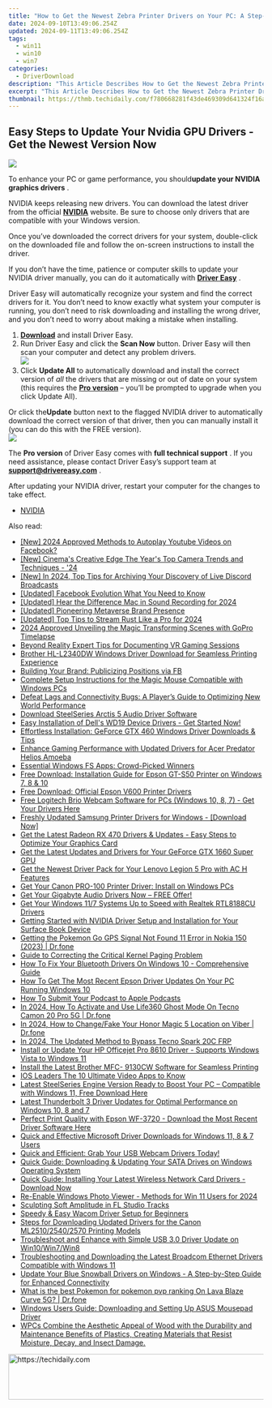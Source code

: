 ```yaml
---
title: "How to Get the Newest Zebra Printer Drivers on Your PC: A Step-by-nStep Guide"
date: 2024-09-10T13:49:06.254Z
updated: 2024-09-11T13:49:06.254Z
tags:
  - win11
  - win10
  - win7
categories:
  - DriverDownload
description: "This Article Describes How to Get the Newest Zebra Printer Drivers on Your PC: A Step-by-nStep Guide"
excerpt: "This Article Describes How to Get the Newest Zebra Printer Drivers on Your PC: A Step-by-nStep Guide"
thumbnail: https://thmb.techidaily.com/f780668281f43de469309d641324f16afda3a68eb738e8c283227d7e47f57830.jpg
---
```


## Easy Steps to Update Your Nvidia GPU Drivers - Get the Newest Version Now

![](https://images.drivereasy.com/wp-content/uploads/2017/07/img_5979a7235be98.jpg)

 To enhance your PC or game performance, you should**update your NVIDIA graphics drivers** .

 NVIDIA keeps releasing new drivers. You can download the latest driver from the official **[NVIDIA](https://tools.techidaily.com/drivereasy/download/)**  website. Be sure to choose only drivers that are compatible with your Windows version.

 Once you’ve downloaded the correct drivers for your system, double-click on the downloaded file and follow the on-screen instructions to install the driver.

 If you don’t have the time, patience or computer skills to update your NVIDIA driver manually, you can do it automatically with **[Driver Easy](https://tools.techidaily.com/drivereasy/download/)**  .

 Driver Easy will automatically recognize your system and find the correct drivers for it. You don’t need to know exactly what system your computer is running, you don’t need to risk downloading and installing the wrong driver, and you don’t need to worry about making a mistake when installing.

1. **[Download](https://tools.techidaily.com/drivereasy/download/)**  and install Driver Easy.
2. Run Driver Easy and click the **Scan Now** button. Driver Easy will then scan your computer and detect any problem drivers.  
![](https://images.drivereasy.com/wp-content/uploads/2021/09/de-scan-now-20-1.jpg)
3. Click **Update All** to automatically download and install the correct version of _all_ the drivers that are missing or out of date on your system (this requires the **[Pro version](https://tools.techidaily.com/drivereasy/download/)**  – you’ll be prompted to upgrade when you click Update All).  

 Or click the**Update** button next to the flagged NVIDIA driver to automatically download the correct version of that driver, then you can manually install it (you can do this with the FREE version).  
![](https://images.drivereasy.com/wp-content/uploads/2021/09/de-nvidia-gtx-1080.jpg)

 The **Pro version** of Driver Easy comes with **full technical support** . If you need assistance, please contact Driver Easy’s support team at [**support@drivereasy.com**](https://tools.techidaily.com/drivereasy/download/) .

 After updating your NVIDIA driver, restart your computer for the changes to take effect.

* [NVIDIA](https://tools.techidaily.com/drivereasy/download/)

<ins class="adsbygoogle"
     style="display:block"
     data-ad-format="autorelaxed"
     data-ad-client="ca-pub-7571918770474297"
     data-ad-slot="1223367746"></ins>



<ins class="adsbygoogle"
     style="display:block"
     data-ad-client="ca-pub-7571918770474297"
     data-ad-slot="8358498916"
     data-ad-format="auto"
     data-full-width-responsive="true"></ins>

<span class="atpl-alsoreadstyle">Also read:</span>
<div><ul>
<li><a href="https://facebook-clips.techidaily.com/new-2024-approved-methods-to-autoplay-youtube-videos-on-facebook/"><u>[New] 2024 Approved  Methods to Autoplay Youtube Videos on Facebook?</u></a></li>
<li><a href="https://article-files.techidaily.com/new-cinemas-creative-edge-the-years-top-camera-trends-and-techniques-24/"><u>[New] Cinema's Creative Edge  The Year's Top Camera Trends and Techniques - '24</u></a></li>
<li><a href="https://digital-screen-recording.techidaily.com/new-in-2024-top-tips-for-archiving-your-discovery-of-live-discord-broadcasts/"><u>[New] In 2024, Top Tips for Archiving Your Discovery of Live Discord Broadcasts</u></a></li>
<li><a href="https://facebook-clips.techidaily.com/updated-facebook-evolution-what-you-need-to-know/"><u>[Updated] Facebook Evolution  What You Need to Know</u></a></li>
<li><a href="https://screen-recording.techidaily.com/updated-hear-the-difference-mac-in-sound-recording-for-2024/"><u>[Updated] Hear the Difference  Mac in Sound Recording for 2024</u></a></li>
<li><a href="https://extra-skills.techidaily.com/updated-pioneering-metaverse-brand-presence/"><u>[Updated] Pioneering Metaverse Brand Presence</u></a></li>
<li><a href="https://desktop-recording.techidaily.com/updated-top-tips-to-stream-rust-like-a-pro-for-2024/"><u>[Updated] Top Tips to Stream Rust Like a Pro for 2024</u></a></li>
<li><a href="https://article-files.techidaily.com/2024-approved-unveiling-the-magic-transforming-scenes-with-gopro-timelapse/"><u>2024 Approved  Unveiling the Magic  Transforming Scenes with GoPro Timelapse</u></a></li>
<li><a href="https://desktop-recording.techidaily.com/beyond-reality-expert-tips-for-documenting-vr-gaming-sessions/"><u>Beyond Reality  Expert Tips for Documenting VR Gaming Sessions</u></a></li>
<li><a href="https://driver-download.techidaily.com/brother-hl-l2340dw-windows-driver-download-for-seamless-printing-experience/"><u>Brother HL-L2340DW Windows Driver Download for Seamless Printing Experience</u></a></li>
<li><a href="https://facebook.techidaily.com/building-your-brand-publicizing-positions-via-fb/"><u>Building Your Brand: Publicizing Positions via FB</u></a></li>
<li><a href="https://driver-download.techidaily.com/complete-setup-instructions-for-the-magic-mouse-compatible-with-windows-pcs/"><u>Complete Setup Instructions for the Magic Mouse Compatible with Windows PCs</u></a></li>
<li><a href="https://win-able.techidaily.com/defeat-lags-and-connectivity-bugs-a-players-guide-to-optimizing-new-world-performance/"><u>Defeat Lags and Connectivity Bugs: A Player’s Guide to Optimizing New World Performance</u></a></li>
<li><a href="https://driver-download.techidaily.com/download-steelseries-arctis-5-audio-driver-software/"><u>Download SteelSeries Arctis 5 Audio Driver Software</u></a></li>
<li><a href="https://driver-download.techidaily.com/1722976143059-easy-installation-of-dells-wd19-device-drivers-get-started-now/"><u>Easy Installation of Dell's WD19 Device Drivers - Get Started Now!</u></a></li>
<li><a href="https://driver-download.techidaily.com/effortless-installation-geforce-gtx-460-windows-driver-downloads-and-tips/"><u>Effortless Installation: GeForce GTX 460 Windows Driver Downloads & Tips</u></a></li>
<li><a href="https://driver-download.techidaily.com/enhance-gaming-performance-with-updated-drivers-for-acer-predator-helios-amoeba/"><u>Enhance Gaming Performance with Updated Drivers for Acer Predator Helios Amoeba</u></a></li>
<li><a href="https://win11-tips.techidaily.com/essential-windows-fs-apps-crowd-picked-winners/"><u>Essential Windows FS Apps: Crowd-Picked Winners</u></a></li>
<li><a href="https://driver-download.techidaily.com/free-download-installation-guide-for-epson-gt-s50-printer-on-windows-7-8-and-10/"><u>Free Download: Installation Guide for Epson GT-S50 Printer on Windows 7, 8 & 10</u></a></li>
<li><a href="https://driver-download.techidaily.com/free-download-official-epson-v600-printer-drivers/"><u>Free Download: Official Epson V600 Printer Drivers</u></a></li>
<li><a href="https://driver-download.techidaily.com/free-logitech-brio-webcam-software-for-pcs-windows-10-8-7-get-your-drivers-here/"><u>Free Logitech Brio Webcam Software for PCs (Windows 10, 8, 7) - Get Your Drivers Here</u></a></li>
<li><a href="https://driver-download.techidaily.com/freshly-updated-samsung-printer-drivers-for-windows-download-now/"><u>Freshly Updated Samsung Printer Drivers for Windows - [Download Now]</u></a></li>
<li><a href="https://driver-download.techidaily.com/get-the-latest-radeon-rx-470-drivers-and-updates-easy-steps-to-optimize-your-graphics-card/"><u>Get the Latest Radeon RX 470 Drivers & Updates - Easy Steps to Optimize Your Graphics Card</u></a></li>
<li><a href="https://driver-download.techidaily.com/get-the-latest-updates-and-drivers-for-your-geforce-gtx-1660-super-gpu/"><u>Get the Latest Updates and Drivers for Your GeForce GTX 1660 Super GPU</u></a></li>
<li><a href="https://driver-download.techidaily.com/get-the-newest-driver-pack-for-your-lenovo-legion-5-pro-with-ac-h-features/"><u>Get the Newest Driver Pack for Your Lenovo Legion 5 Pro with AC H Features</u></a></li>
<li><a href="https://driver-download.techidaily.com/get-your-canon-pro-100-printer-driver-install-on-windows-pcs/"><u>Get Your Canon PRO-100 Printer Driver: Install on Windows PCs</u></a></li>
<li><a href="https://driver-download.techidaily.com/get-your-gigabyte-audio-drivers-now-free-offer/"><u>Get Your Gigabyte Audio Drivers Now – FREE Offer!</u></a></li>
<li><a href="https://driver-download.techidaily.com/get-your-windows-117-systems-up-to-speed-with-realtek-rtl8188cu-drivers/"><u>Get Your Windows 11/7 Systems Up to Speed with Realtek RTL8188CU Drivers</u></a></li>
<li><a href="https://driver-download.techidaily.com/getting-started-with-nvidia-driver-setup-and-installation-for-your-surface-book-device/"><u>Getting Started with NVIDIA Driver Setup and Installation for Your Surface Book Device</u></a></li>
<li><a href="https://android-location.techidaily.com/getting-the-pokemon-go-gps-signal-not-found-11-error-in-nokia-150-2023-drfone-by-drfone-virtual/"><u>Getting the Pokemon Go GPS Signal Not Found 11 Error in Nokia 150 (2023) | Dr.fone</u></a></li>
<li><a href="https://techtrends.techidaily.com/guide-to-correcting-the-critical-kernel-paging-problem/"><u>Guide to Correcting the Critical Kernel Paging Problem</u></a></li>
<li><a href="https://driver-download.techidaily.com/how-to-fix-your-bluetooth-drivers-on-windows-10-comprehensive-guide/"><u>How To Fix Your Bluetooth Drivers On Windows 10 - Comprehensive Guide</u></a></li>
<li><a href="https://driver-download.techidaily.com/how-to-get-the-most-recent-epson-driver-updates-on-your-pc-running-windows-10/"><u>How To Get The Most Recent Epson Driver Updates On Your PC Running Windows 10</u></a></li>
<li><a href="https://extra-information.techidaily.com/how-to-submit-your-podcast-to-apple-podcasts/"><u>How To Submit Your Podcast to Apple Podcasts</u></a></li>
<li><a href="https://review-topics.techidaily.com/in-2024-how-to-activate-and-use-life360-ghost-mode-on-tecno-camon-20-pro-5g-drfone-by-drfone-virtual-android/"><u>In 2024, How To Activate and Use Life360 Ghost Mode On Tecno Camon 20 Pro 5G | Dr.fone</u></a></li>
<li><a href="https://fix-guide.techidaily.com/in-2024-how-to-changefake-your-honor-magic-5-location-on-viber-drfone-by-drfone-virtual-android/"><u>In 2024, How to Change/Fake Your Honor Magic 5 Location on Viber | Dr.fone</u></a></li>
<li><a href="https://bypass-frp.techidaily.com/in-2024-the-updated-method-to-bypass-tecno-spark-20c-frp-by-drfone-android/"><u>In 2024, The Updated Method to Bypass Tecno Spark 20C FRP</u></a></li>
<li><a href="https://driver-download.techidaily.com/install-or-update-your-hp-officejet-pro-8610-driver-supports-windows-vista-to-windows-11/"><u>Install or Update Your HP Officejet Pro 8610 Driver - Supports Windows Vista to Windows 11</u></a></li>
<li><a href="https://driver-download.techidaily.com/install-the-latest-brother-mfc-9130cw-software-for-seamless-printing/"><u>Install the Latest Brother MFC- 9130CW Software for Seamless Printing</u></a></li>
<li><a href="https://extra-tips.techidaily.com/ios-leaders-the-10-ultimate-video-apps-to-know/"><u>IOS Leaders  The 10 Ultimate Video Apps to Know</u></a></li>
<li><a href="https://driver-download.techidaily.com/latest-steelseries-engine-version-ready-to-boost-your-pc-compatible-with-windows-11-free-download-here/"><u>Latest SteelSeries Engine Version Ready to Boost Your PC – Compatible with Windows 11, Free Download Here</u></a></li>
<li><a href="https://driver-download.techidaily.com/latest-thunderbolt-3-driver-updates-for-optimal-performance-on-windows-10-8-and-7/"><u>Latest Thunderbolt 3 Driver Updates for Optimal Performance on Windows 10, 8 and 7</u></a></li>
<li><a href="https://driver-download.techidaily.com/perfect-print-quality-with-epson-wf-3720-download-the-most-recent-driver-software-here/"><u>Perfect Print Quality with Epson WF-3720 - Download the Most Recent Driver Software Here</u></a></li>
<li><a href="https://driver-download.techidaily.com/quick-and-effective-microsoft-driver-downloads-for-windows-11-8-and-7-users/"><u>Quick and Effective Microsoft Driver Downloads for Windows 11, 8 & 7 Users</u></a></li>
<li><a href="https://driver-download.techidaily.com/1722968572964-quick-and-efficient-grab-your-usb-webcam-drivers-today/"><u>Quick and Efficient: Grab Your USB Webcam Drivers Today!</u></a></li>
<li><a href="https://driver-download.techidaily.com/quick-guide-downloading-and-updating-your-sata-drives-on-windows-operating-system/"><u>Quick Guide: Downloading & Updating Your SATA Drives on Windows Operating System</u></a></li>
<li><a href="https://driver-download.techidaily.com/1722969892019-quick-guide-installing-your-latest-wireless-network-card-drivers-download-now/"><u>Quick Guide: Installing Your Latest Wireless Network Card Drivers - Download Now</u></a></li>
<li><a href="https://extra-skills.techidaily.com/re-enable-windows-photo-viewer-methods-for-win-11-users-for-2024/"><u>Re-Enable Windows Photo Viewer - Methods for Win 11 Users for 2024</u></a></li>
<li><a href="https://extra-resources.techidaily.com/sculpting-soft-amplitude-in-fl-studio-tracks/"><u>Sculpting Soft Amplitude in FL Studio Tracks</u></a></li>
<li><a href="https://driver-download.techidaily.com/speedy-and-easy-wacom-driver-setup-for-beginners/"><u>Speedy & Easy Wacom Driver Setup for Beginners</u></a></li>
<li><a href="https://driver-download.techidaily.com/steps-for-downloading-updated-drivers-for-the-canon-ml251025402570-printing-models/"><u>Steps for Downloading Updated Drivers for the Canon ML2510/2540/2570 Printing Models</u></a></li>
<li><a href="https://driver-download.techidaily.com/troubleshoot-and-enhance-with-simple-usb-30-driver-update-on-win10win7win8/"><u>Troubleshoot and Enhance with Simple USB 3.0 Driver Update on Win10/Win7/Win8</u></a></li>
<li><a href="https://driver-download.techidaily.com/troubleshooting-and-downloading-the-latest-broadcom-ethernet-drivers-compatible-with-windows-11/"><u>Troubleshooting and Downloading the Latest Broadcom Ethernet Drivers Compatible with Windows 11</u></a></li>
<li><a href="https://driver-download.techidaily.com/update-your-blue-snowball-drivers-on-windows-a-step-by-step-guide-for-enhanced-connectivity/"><u>Update Your Blue Snowball Drivers on Windows - A Step-by-Step Guide for Enhanced Connectivity</u></a></li>
<li><a href="https://android-pokemon-go.techidaily.com/what-is-the-best-pokemon-for-pokemon-pvp-ranking-on-lava-blaze-curve-5g-drfone-by-drfone-virtual-android/"><u>What is the best Pokemon for pokemon pvp ranking On Lava Blaze Curve 5G? | Dr.fone</u></a></li>
<li><a href="https://driver-download.techidaily.com/windows-users-guide-downloading-and-setting-up-asus-mousepad-driver/"><u>Windows Users Guide: Downloading and Setting Up ASUS Mousepad Driver</u></a></li>
<li><a href="https://driver-download.techidaily.com/wpcs-combine-the-aesthetic-appeal-of-wood-with-the-durability-and-maintenance-benefits-of-plastics-creating-materials-that-resist-moisture-decay-and-insect-280/"><u>WPCs Combine the Aesthetic Appeal of Wood with the Durability and Maintenance Benefits of Plastics, Creating Materials that Resist Moisture, Decay, and Insect Damage.</u></a></li>
</ul></div>





<!-- affiliate ads begin -->
<a href="https://appsumo.8odi.net/c/5597632/2129738/7443" target="_top" id="2129738">
  <img src="//a.impactradius-go.com/display-ad/7443-2129738" border="0" alt="https://techidaily.com" width="728" height="90"/>
</a>
<img height="0" width="0" src="https://appsumo.8odi.net/i/5597632/2129738/7443" style="position:absolute;visibility:hidden;" border="0" />
<!-- affiliate ads end -->




